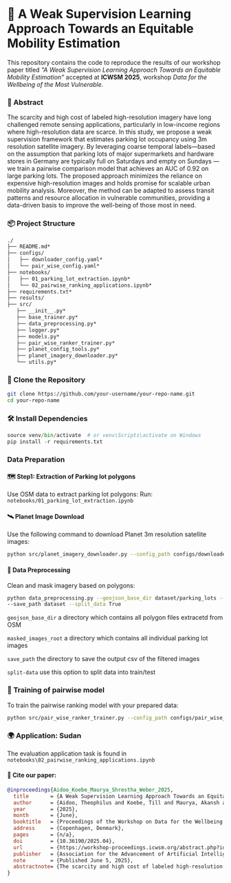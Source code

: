 # 🚗 A Weak Supervision Learning Approach Towards an Equitable Mobility Estimation

This repository contains the code to reproduce the results of our workshop paper titled _"A Weak Supervision Learning Approach Towards an Equitable Mobility Estimation"_ accepted at **ICWSM 2025**, workshop _Data for the Wellbeing of the Most Vulnerable_.

### 📝 Abstract
The scarcity and high cost of labeled high-resolution imagery have long challenged remote sensing applications, particularly in low-income regions where high-resolution data are scarce. In this study, we propose a weak supervision framework that estimates parking lot occupancy using 3m resolution satellite imagery. By leveraging coarse temporal labels—based on the assumption that parking lots of major supermarkets and hardware stores in Germany are typically full on Saturdays and empty on Sundays — we train a pairwise comparison model that achieves an AUC of 0.92 on large parking lots. The proposed approach minimizes the reliance on expensive high-resolution images and holds promise for scalable urban mobility analysis. Moreover, the method can be adapted to assess transit patterns and resource allocation in vulnerable communities, providing a data-driven basis to improve the well-being of those most in need.

### 📦 Project Structure

```cmd
./
├── README.md*
├── configs/
│   ├── downloader_config.yaml*
│   └── pair_wise_config.yaml*
├── notebooks/
│   ├── 01_parking_lot_extraction.ipynb*
│   └── 02_pairwise_ranking_applications.ipynb*
├── requirements.txt*
├── results/
├── src/
   ├── __init__.py*
   ├── base_trainer.py*
   ├── data_preprocessing.py*
   ├── logger.py*
   ├── models.py*
   ├── pair_wise_ranker_trainer.py*
   ├── planet_config_tools.py*
   ├── planet_imagery_downloader.py*
   └── utils.py*

```
### 🔧 Clone the Repository

```bash
git clone https://github.com/your-username/your-repo-name.git
cd your-repo-name
```
### 🛠️ Install Dependencies
```python -m venv venv
source venv/bin/activate  # or venv\Scripts\activate on Windows
pip install -r requirements.txt
```

### Data Preparation
#### 🗺️ Step1: Extraction of Parking lot polygons
Use OSM data to extract parking lot polygons:
Run: `notebooks/01_parking_lot_extraction.ipynb`

#### 🛰️ Planet Image Download
Use the following command to download Planet 3m resolution satellite images:
```bash
python src/planet_imagery_downloader.py --config_path configs/downloader_config.yaml
```

#### 🧹 Data Preprocessing
Clean and mask imagery based on polygons:

```bash
python data_preprocessing.py --geojson_base_dir dataset/parking_lots --masked_images_root dataset/Masked_Images 
--save_path dataset --split_data True
```
`geojson_base_dir` a directory which contains all polygon files extracetd from OSM

`masked_images_root` a directory which contains all individual parking lot images 

`save_path` the directory to save the output csv of the filtered images

`split-data` use this option to split data into train/test

### 🧠 Training of pairwise model
To train the pairwise ranking model with your prepared data:

```bash
python src/pair_wise_ranker_trainer.py --config_path configs/pair_wise_config.yaml
```

### 🌍 Application: Sudan
The evaluation application task is found in `notebooks\02_pairwise_ranking_applications.ipynb`

#### 📖 Cite our paper:
```bibtex
@inproceedings{Aidoo_Koebe_Maurya_Shrestha_Weber_2025,
  title       = {A Weak Supervision Learning Approach Towards an Equitable Mobility Estimation},
  author      = {Aidoo, Theophilus and Koebe, Till and Maurya, Akansh and Shrestha, Hewan and Weber, Ingmar},
  year        = {2025},
  month       = {June},
  booktitle   = {Proceedings of the Workshop on Data for the Wellbeing of Most Vulnerable, in Proceedings of the 19th International AAAI Conference on Web and Social Media (ICWSM)},
  address     = {Copenhagen, Denmark},
  pages       = {n/a},
  doi         = {10.36190/2025.04},
  url         = {https://workshop-proceedings.icwsm.org/abstract.php?id=2025_04},
  publisher   = {Association for the Advancement of Artificial Intelligence},
  note        = {Published June 5, 2025},
  abstractnote= {The scarcity and high cost of labeled high‑resolution satellite imagery pose a major challenge to remote sensing applications, especially in low‑income regions, where such data are often inaccessible. In this study, we propose a weakly supervised learning approach to estimate parking lot occupancy using low‑cost, 3‑meter resolution satellite imagery. Using coarse temporal labels based on the cultural assumption that parking lots of major supermarkets and hardware stores in Germany are typically fuller on Saturdays and emptier on Sundays, we train a pairwise comparison model that achieves an AUC of 0.92 on large parking lots. To demonstrate real‑world applicability, we extended our method to monitor mobility patterns at a major bus terminal in Sudan, successfully capturing a drop in activity during the onset of armed conflict.}
}

```